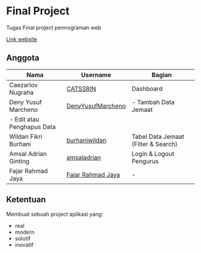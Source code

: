 # Final Project

Tugas Final project pemrograman web

[Link website](https://catssrin.github.io/FP-PemWeb-H/)

##  Anggota

|Nama|Username|Bagian| 
|----|--------|------|
|Caezarlov Nugraha|[CATSSRIN](https://github.com/CATSSRIN)|Dashboard|
|Deny Yusuf Marcheno|[DenyYusufMarcheno](https://github.com/DenyYusufMarcheno)|- Tambah Data Jemaat
- Edit atau Penghapus Data|
|Wildan Fikri Burhani|[burhaniwildan](https://github.com/burhaniwildan)|Tabel Data Jemaat (Filter & Search)|
|Amsal Adrian Ginting|[amsaladrian](https://github.com/amsaladrian)|Login & Logout Pengurus|
|Fajar Rahmad Jaya|[Fajar Rahmad Jaya](https://github.com/Fajar-RahmadJaya)|-|


## Ketentuan
Membuat sebuah project aplikasi yang:
- real 
- modern
- solutif
- inovatif



